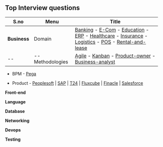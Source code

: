 ## Top Interview questions

|S.no |Menu |Title|
|--- |---  |---|
|**Business** | Domain | [Banking](https://clouddose.blogspot.com/2020/11/banking.html) - [E-Com](https://clouddose.blogspot.com/2020/12/e-com.html) - [Education](https://clouddose.blogspot.com/2020/12/education.html) - [ERP](https://clouddose.blogspot.com/2020/11/erp.html) - [Healthcare](https://clouddose.blogspot.com/2020/12/healthcare.html) - [Insurance](https://clouddose.blogspot.com/2020/12/insurance.html) - [Logistics](https://clouddose.blogspot.com/2020/12/logistics.html) - [POS](https://clouddose.blogspot.com/2020/11/pos.html) - [Rental-and-lease](https://clouddose.blogspot.com/2020/12/rental-and-lease.html)|  
 |-- |-- Methodologies | [Agile](https://clouddose.blogspot.com/2020/11/agile.html) - [Kanban](https://clouddose.blogspot.com/2021/05/kanban.html) - [Product-owner](https://clouddose.blogspot.com/2021/05/product-owners.html) - [Business-analyst](https://clouddose.blogspot.com/2021/05/business-analyst.html)
    
  -   BPM
    - [Pega](https://clouddose.blogspot.com/2021/05/pega.html)     
    
  -   Product
    - [Peoplesoft](https://clouddose.blogspot.com/2021/04/peoplesoft.html)
    | [SAP](https://clouddose.blogspot.com/2021/05/sap.html)
    | [T24](https://clouddose.blogspot.com/2021/06/t24.html)
    | [Fluxcube](https://clouddose.blogspot.com/2021/06/fluxcube.html)
    | [Finacle](https://clouddose.blogspot.com/2021/06/finacle.html)
    | [Salesforce](https://clouddose.blogspot.com/2021/02/salesforce.html)

**Front-end**



**Language**


**Database**


**Networking**


**Devops**


**Testing**
